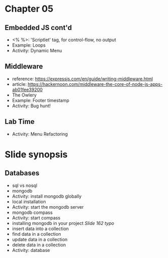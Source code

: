 # Chapter 05
## Embedded JS cont'd
- <% %>: 'Scriptlet' tag, for control-flow, no output
- Example: Loops
- Activity: Dynamic Menu

## Middleware
- reference: https://expressjs.com/en/guide/writing-middleware.html
- article: https://hackernoon.com/middleware-the-core-of-node-js-apps-ab01fee39200
- The Owlery
- Example: Footer timestamp
- Activity: Bug hunt!

## Lab Time
- Activity: Menu Refactoring 

# Slide synopsis
## Databases
- sql vs nosql
- mongodb
- Activity: install mongodb globally
- local installation
- Activity: start the mongodb server
- mongodb compass
- Activity: start compass
- installing mongodb in your project
*Slide 162 typo*
- insert data into a collection
- find data in a collection
- update data in a collection
- delete data in a collection
- Activity: database